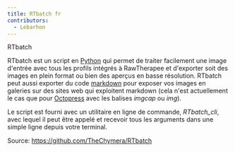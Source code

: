 ```yaml
---
title: RTbatch fr
contributors:
  - Lebarhon
---
```


<div class="pagetitle">

RTbatch

</div>

RTbatch est un script en
[Python](https://fr.wikipedia.org/wiki/Python_%28langage%29) qui permet
de traiter facilement une image d'entrée avec tous les profils intégrés
à RawTherapee et d'exporter soit des images en plein format ou bien des
aperçus en basse résolution. RTbatch peut aussi exporter du code
[markdown](https://fr.wikipedia.org/wiki/Markdown) pour exposer vos
images en galeries sur des sites web qui exploitent markdown (cela n'est
actuellement le cas que pour [Octopress](http://octopress.org/) avec les
balises *imgcap* ou *img*).

Le script est fourni avec un utilitaire en ligne de commande,
*RTbatch_cli*, avec lequel il peut être appelé et recevoir tous les
arguments dans une simple ligne depuis votre terminal.

Source: <https://github.com/TheChymera/RTbatch>
